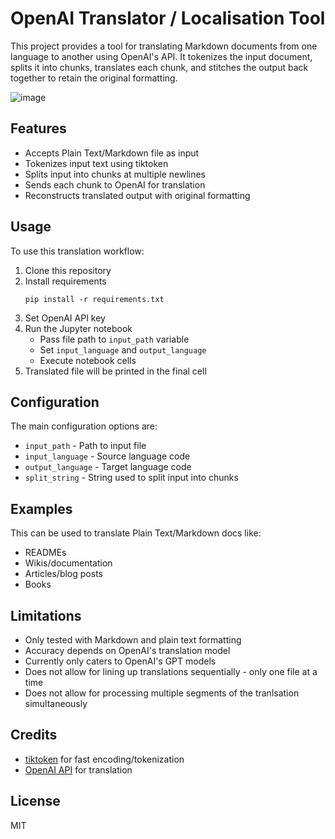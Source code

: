 # OpenAI Translator / Localisation Tool

This project provides a tool for translating Markdown documents from one language to another using OpenAI's API. It tokenizes the input document, splits it into chunks, translates each chunk, and stitches the output back together to retain the original formatting.

![image](https://github.com/richawo/llm-translator/assets/35015261/fd801bc1-b802-4b5e-a772-586bd2c57699)


## Features

- Accepts Plain Text/Markdown file as input
- Tokenizes input text using tiktoken
- Splits input into chunks at multiple newlines 
- Sends each chunk to OpenAI for translation
- Reconstructs translated output with original formatting

## Usage

To use this translation workflow:

1. Clone this repository
2. Install requirements
   ```
   pip install -r requirements.txt
   ```
3. Set OpenAI API key
4. Run the Jupyter notebook
   - Pass file path to `input_path` variable
   - Set `input_language` and `output_language`
   - Execute notebook cells
5. Translated file will be printed in the final cell 

## Configuration

The main configuration options are:

- `input_path` - Path to input file 
- `input_language` - Source language code 
- `output_language` - Target language code
- `split_string` - String used to split input into chunks

## Examples

This can be used to translate Plain Text/Markdown docs like:

- READMEs
- Wikis/documentation
- Articles/blog posts
- Books 

## Limitations

- Only tested with Markdown and plain text formatting
- Accuracy depends on OpenAI's translation model
- Currently only caters to OpenAI's GPT models
- Does not allow for lining up translations sequentially - only one file at a time
- Does not allow for processing multiple segments of the tranlsation simultaneously

## Credits

- [tiktoken](https://github.com/openai/tiktoken) for fast encoding/tokenization
- [OpenAI API](https://openai.com/api/) for translation 

## License

MIT
